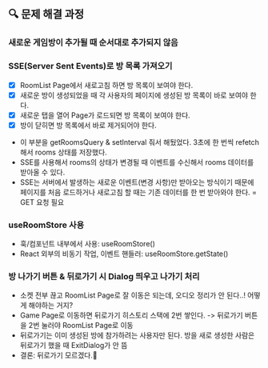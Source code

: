 ## 🔍 문제 해결 과정

### 새로운 게임방이 추가될 때 순서대로 추가되지 않음

### SSE(Server Sent Events)로 방 목록 가져오기

- [x] RoomList Page에서 새로고침 하면 방 목록이 보여야 한다.
- [x] 새로운 방이 생성되었을 때 각 사용자의 페이지에 생성된 방 목록이 바로 보여야 한다.
- [x] 새로운 탭을 열어 Page가 로드되면 방 목록이 보여야 한다.
- [x] 방이 닫히면 방 목록에서 바로 제거되어야 한다.

- 이 부분을 getRoomsQuery & setInterval 줘서 해뒀었다. 3초에 한 번씩 refetch 해서 rooms 상태를 저장했다.
- SSE를 사용해서 rooms의 상태가 변경될 때 이벤트를 수신해서 rooms 데이터를 받아올 수 있다.
- SSE는 서버에서 발생하는 새로운 이벤트(변경 사항)만 받아오는 방식이기 때문에 페이지를 처음 로드하거나 새로고침 할 때는 기존 데이터를 한 번 받아와야 한다. = GET 요청 필요

### useRoomStore 사용

- 훅/컴포넌트 내부에서 사용: useRoomStore()
- React 외부의 비동기 작업, 이벤트 핸들러: useRoomStore.getState()

### 방 나가기 버튼 & 뒤로가기 시 Dialog 띄우고 나가기 처리

- 소켓 전부 끊고 RoomList Page로 잘 이동은 되는데, 오디오 정리가 안 된다..! 어떻게 해야하는 거지?
- Game Page로 이동하면 뒤로가기 히스토리 스택에 2번 쌓인다. -> 뒤로가기 버튼을 2번 눌러야 RoomList Page로 이동
- 뒤로가기는 이미 생성된 방에 참가하려는 사용자만 된다. 방을 새로 생성한 사람은 뒤로가기 했을 때 ExitDialog가 안 뜸
- 결론: 뒤로가기 모르겠다.🤯
